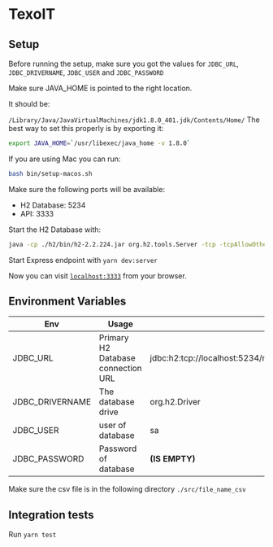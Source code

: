 # TexoIT

## Setup

Before running the setup, make sure you got the values for `JDBC_URL`, `JDBC_DRIVERNAME`, `JDBC_USER` and `JDBC_PASSWORD`

Make sure JAVA_HOME is pointed to the right location.

It should be:

`/Library/Java/JavaVirtualMachines/jdk1.8.0_401.jdk/Contents/Home/`
The best way to set this properly is by exporting it:

```bash
export JAVA_HOME=`/usr/libexec/java_home -v 1.8.0`
```

If you are using Mac you can run:

```bash
bash bin/setup-macos.sh
```

Make sure the following ports will be available:

- H2 Database: 5234
- API: 3333

Start the H2 Database with:

```bash
java -cp ./h2/bin/h2-2.2.224.jar org.h2.tools.Server -tcp -tcpAllowOthers -tcpPort 5234 -baseDir ./ -ifNotExists
```

Start Express endpoint with `yarn dev:server`

Now you can visit [`localhost:3333`](http://localhost:3333/movie) from your browser.

## Environment Variables

| Env                                              | Usage                                                               | Example                                                                                  |
| ------------------------------------------------ | ------------------------------------------------------------------- | ---------------------------------------------------------------------------------------- |
| JDBC_URL                               | Primary H2 Database connection URL                                   | jdbc:h2:tcp://localhost:5234/mem:database_name;database_to_lower=true;DB_CLOSE_DELAY=-1                                      |
| JDBC_DRIVERNAME                      | The database drive                                                   | org.h2.Driver                                                               |
| JDBC_USER                                    | user of database                                       | sa                                                                  |
| JDBC_PASSWORD                | Password of database  | **(IS EMPTY)**                                |

Make sure the csv file is in the following directory `./src/file_name_csv`

## Integration tests

Run `yarn test`
